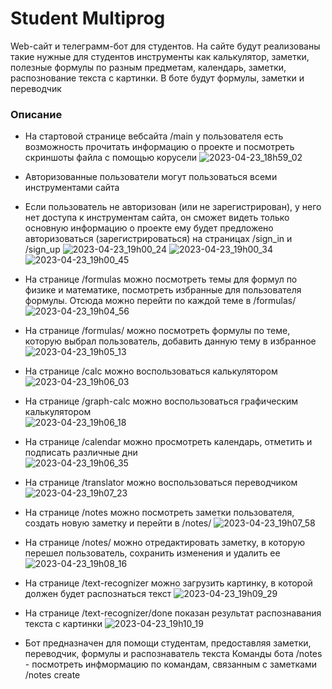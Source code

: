 # Student Multiprog #

Web-сайт и телеграмм-бот для студентов. На сайте будут реализованы такие нужные для студентов инструменты как калькулятор, заметки, полезные формулы по разным предметам, календарь, заметки, распознование текста с картинки. В боте будут формулы, заметки и переводчик

### Описание ### 
* На стартовой странице вебсайта /main у пользователя есть возможность прочитать информацию о проекте и посмотреть скриншоты файла с помощью корусели
![2023-04-23_18h59_02](https://user-images.githubusercontent.com/107076527/233850620-12422cff-b554-437c-bf56-18f1e93b8a0a.png)
* Авторизованные пользователи могут пользоваться всеми инструментами сайта
* Если пользователь не авторизован (или не зарегистрирован), у него нет доступа к инструментам сайта, он сможет видеть только основную информацию о проекте
ему будет предложено авторизоваться (зарегистрироваться) на страницах /sign_in и /sign_up
![2023-04-23_19h00_24](https://user-images.githubusercontent.com/107076527/233850665-4ecbe9ff-59ba-4482-8de4-2823aac7e494.png)
![2023-04-23_19h00_34](https://user-images.githubusercontent.com/107076527/233850674-d2002ba5-ea83-47db-b748-14d760105c7e.png)
![2023-04-23_19h00_45](https://user-images.githubusercontent.com/107076527/233850678-711a2857-332b-48da-92f6-0069139acf21.png)
* На странице /formulas можно посмотреть темы для формул по физике и математике, посмотреть избранные для пользователя формулы. Отсюда можно перейти по каждой теме в /formulas/<theme-name>
![2023-04-23_19h04_56](https://user-images.githubusercontent.com/107076527/233850889-f6cb3e4c-0d65-48e6-b6ec-d40fa4aa0af3.png)
* На странице /formulas/<theme-name> можно посмотреть формулы по теме, которую выбрал пользователь, добавить данную тему в избранное
![2023-04-23_19h05_13](https://user-images.githubusercontent.com/107076527/233850902-ea29a9b1-4795-4f1e-89cf-e90509b5964d.png)
* На странице /calc можно воспользоваться калькулятором  
![2023-04-23_19h06_03](https://user-images.githubusercontent.com/107076527/233850941-a3d890e1-dd4f-4d5c-b89d-7b00b303f1ad.png)
* На странице /graph-calc можно воспользоваться графическим калькулятором  
![2023-04-23_19h06_18](https://user-images.githubusercontent.com/107076527/233850955-9f78cc16-6950-441d-bd46-374ffca478f1.png)
* На странице /calendar можно просмотреть календарь, отметить и подписать различные дни  
![2023-04-23_19h06_35](https://user-images.githubusercontent.com/107076527/233850969-09586f4a-4c1b-4f07-bcd2-277b6362983e.png)
* На странице /translator можно воспользоваться переводчиком
![2023-04-23_19h07_23](https://user-images.githubusercontent.com/107076527/233851017-c1593444-bc3f-4341-95db-e581909b1c48.png)
* На странице /notes можно посмотреть заметки пользователя, создать новую заметку и перейти в /notes/<note-id> 
![2023-04-23_19h07_58](https://user-images.githubusercontent.com/107076527/233851035-d6cd9fde-a1dc-45d6-adcb-6c4abd603fe9.png)
* На странице /notes/<note-id> можно отредактировать заметку, в которую перешел пользователь, сохранить изменения и удалить ее
![2023-04-23_19h08_16](https://user-images.githubusercontent.com/107076527/233851048-a831fd0d-021a-4401-8349-2dd8267451e8.png)
* На странице /text-recognizer можно загрузить картинку, в которой должен будет распознаться текст
![2023-04-23_19h09_29](https://user-images.githubusercontent.com/107076527/233851102-f51714e1-73ea-4f90-9a6d-33db7457afae.png)
* На странице /text-recognizer/done показан результат распознавания текста с картинки
![2023-04-23_19h10_19](https://user-images.githubusercontent.com/107076527/233851159-d402c968-212b-4c19-b127-1f5ebac527d1.png)

* Бот предназначен для помощи студентам, предоставляя заметки, переводчик, формулы и распознаватель текста
Команды бота
/notes - посмотреть инфмормацию по командам, связанным с заметками
/notes create <title> - создать заметку
/notes view - посмотреть все свои заметки
/notes edit <id> <content> - редактировать содержание заметки
/notes <id> - удалить заметку по id
/formulas - посмотреть инфмормацию по командам, связанным с формулами
/formulas maths - посмотреть темы и их айди по математике
/formulas physics - посмотреть темы и их айди по физике
/formulas <id> - посмотреть формулы по теме по ее айди
/translate - посмотреть инфмормацию по переводчику
/translate <from_lang> <to_lang> - начать/изменить перевод с одного языка на другой
после команды /translate переводит любой текст, который вы ему напишите с одного языка на другой

### Технологии в проекте ###

Приложение написано на языке программирования Python c использованием микро-фреймворка flask. 

В папке templates хранятся HTML-шаблоны. 
При создании форм используется объектный подход с помощью библиотеки flask-wtf.
Веб-приложение работает с базой данных через ORM sqlalchemy.

Все необходимые ресурсы хранятся в папке static. Собственные стили описаны в папке css.
Некоторые компоненты (карусель) взяты как шаблоны bootstrap.   

Регистрационные данные пользователей, заметки и расписания хранятся 
в базе данных SQLite users.db
Заметки из telegram бота хранятся в notes.db
Пароли хранятся в БД в хешированном виде. 

### Техническое описание проекта ###
Для запуска приложения необходимо запустить файл flask_app.py  

Тестовых пользователей нет, так как у нас нет админов, любой созданный пользователь будет равен по правам с другими

Для запуска бота: 
1. Зарегистрировать своего бота и получить API-TOKEN: ( https://core.telegram.org/bots/api )
2. Создать в папке tg_bot файл config.py со следующим содержанием:

```
BOT_TOKEN="<YOU-API-TELEGRAM-TOKEN>"
```

(Чтобы установить все зависимости 
достаточно в консоли (терминале) вызвать команду  
pip install -r requirements.txt
Возможно, у вас возникнут проблемы с установкой torch или easyocr. Проблему с этими библиотеками очень сложно решить. На сервере распознавание текста не работает, т.к. большая библиотека easyocr не хочет устанавливаться на бесплатный сервер

Проект размещен в интернете по адресу: 
https://elated-lush-coal.glitch.me/
